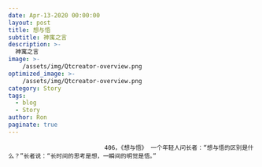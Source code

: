 ```yaml
---
date: Apr-13-2020 00:00:00
layout: post
title: 想与悟
subtitle: 神寓之言
description: >-
  神寓之言
image: >-
    /assets/img/Qtcreator-overview.png
optimized_image: >-
    /assets/img/Qtcreator-overview.png
category: Story
tags:
  - blog
  - Story
author: Ron
paginate: true
---
```


							　　406，《想与悟》 一个年轻人问长者：“想与悟的区别是什么？”长者说：“长时间的思考是想，一瞬间的明觉是悟。”
							
							
						